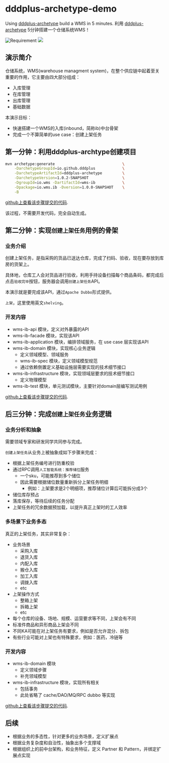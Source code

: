 # dddplus-archetype-demo
Using [dddplus-archetype](https://github.com/dddplus/dddplus-archetype) build a WMS in 5 minutes. 利用 [dddplus-archetype](https://github.com/dddplus/dddplus-archetype) 5分钟搭建一个仓储系统WMS！

![Requirement](https://img.shields.io/badge/JDK-8+-green.svg)
[![](https://img.shields.io/badge/dddplus-1.0.2--SNAPSHOT-blue)](https://github.com/funkygao/cp-ddd-framework)

## 演示简介

仓储系统，WMS(warehouse managment system)，在整个供应链中起着至关重要的作用，它主要由四大部分组成：
- 入库管理
- 在库管理
- 出库管理
- 基础数据

本演示目标：
- 快速搭建一个WMS的入库(inbound，简称ib)中台骨架
- 完成一个不算简单的use case：创建上架任务

## 第一分钟：利用dddplus-archtype创建项目

``` bash
mvn archetype:generate                              \
    -DarchetypeGroupId=io.github.dddplus            \
    -DarchetypeArtifactId=dddplus-archetype         \
    -DarchetypeVersion=1.0.2-SNAPSHOT               \
    -DgroupId=io.wms -DartifactId=wms-ib            \
    -Dpackage=io.wms.ib -Dversion=1.0.0-SNAPSHOT    \
    -B
```

[github上查看该步骤提交的代码](https://github.com/dddplus/dddplus-archetype-demo/compare/7e150d0...minute-1).

该过程，不需要开发代码，完全自动生成。

## 第二分钟：实现`创建上架任务`用例的骨架

### 业务介绍

创建上架任务，是指采购的货品已送达仓库，完成了扫码、验收，现在要存放到库房的货架上。

具体地，仓库工人会对货品进行验收，利用手持设备扫描每个商品条码，都完成后点击`验收完毕`按钮，服务器会调用`创建上架任务`API。

本演示就是要完成该API，通过`Apache Dubbo`形式提供。

`上架`，这里使用英文`shelving`。

### 开发内容

- wms-ib-api 模块，定义对外暴露的API
- wms-ib-facade 模块，实现该API
- wms-ib-application 模块，编排领域服务，在 use case 层实现该API
- wms-ib-domain 模块，实现核心业务逻辑
   - 定义领域模型、领域服务
   - wms-ib-spec 模块，定义领域模型规范
   - 通过依赖倒置定义基础设施层需要实现的技术细节接口
- wms-ib-infrastructure 模块，实现领域层要求的技术细节接口
   - 定义物理模型
- wms-ib-test 模块，单元测试模块，主要针对domain层编写测试用例

[github上查看该步骤提交的代码](https://github.com/dddplus/dddplus-archetype-demo/compare/minute-1...minute-2).

## 后三分钟：完成`创建上架任务`业务逻辑

### 业务分析和抽象

需要领域专家和研发同学共同参与完成。

`创建上架任务`从业务上被抽象成如下步骤来完成：
- 根据上架任务编号进行防重校验
- 通过RPC调用`人工智能系统：推荐储位`服务
   - 一个sku，可能推荐到多个储位
   - 因此需要根据储位数量重新拆分上架任务明细
      - 例如：上架要求是2个明细项，推荐储位计算后可能拆分成3个
- 储位库存预占
- 落库保存，等待后续的任务分配
- 上架任务的冗余数据预加载，以提升真正上架时的工人效率

### 多场景下业务多态

真正的上架任务，其实非常复杂：
- 业务场景
   - 采购入库
   - 退货入库
   - 内配入库
   - 搬仓入库
   - 加工入库
   - 调拨入库
   - etc
- 上架操作方式
   - 整箱上架
   - 拆箱上架
   - etc
- 每个仓库的设备、场地、规模、运营要求等不同，上架会有不同
- 标准件商品和异形商品上架会不同
- 不同KA可能在对上架任务有要求，例如是否允许混分、拆包
- 有些行业可能对上架也有特殊要求，例如：医药，冷链等

### 开发内容

- wms-ib-domain 模块
   - 定义领域步骤
   - 补充领域模型
- wms-ib-infrastructure 模块，实现所有相关
   - 包括事务
   - 此处省略了 cache/DAO/MQ/RPC dubbo 等实现

[github上查看该步骤提交的代码](https://github.com/dddplus/dddplus-archetype-demo/compare/minute-2...minute-3).

## 后续

- 根据业务的多态性，针对更多的业务场景，定义扩展点
- 根据业务复杂度和自治性，抽象出多个支撑域
- 根据组织上的前中台架构，和业务特征，定义 Partner 和 Pattern，并绑定扩展点实现
